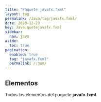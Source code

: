```yaml
---
title: "Paquete javafx.fxml"
layout: tag
permalink: /Java/tag/javafx.fxml/
date: 2020-12-29
key: Java.quetejavafx.fxml
sidebar: 
  nav: java
aside: 
  toc: true
pagination: 
  enabled: true
  tag: "javafx.fxml"
  permalink: /:num/
---
```


<h2>Elementos</h2>
Todos los elementos del paquete <strong>javafx.fxml</strong>
